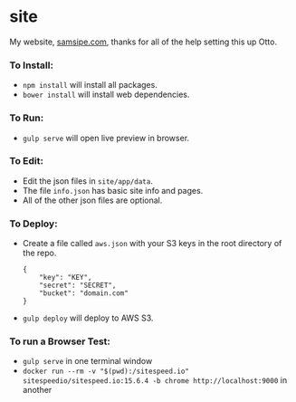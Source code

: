 site
====

My website, [samsipe.com](https://samsipe.com), thanks for all of the help setting this up Otto. 

### To Install:

- `npm install` will install all packages.
- `bower install` will install web dependencies.

### To Run:

- `gulp serve` will open live preview in browser.

### To Edit:

- Edit the json files in `site/app/data`.
- The file `info.json` has basic site info and pages.
- All of the other json files are optional.

### To Deploy:

- Create a file called `aws.json` with your S3 keys in the root directory of the repo.

    ```
    {
        "key": "KEY",
        "secret": "SECRET",
        "bucket": "domain.com"
    }
    ```

- `gulp deploy` will deploy to AWS S3.

### To run a Browser Test:

- `gulp serve`  in one terminal window 
- `docker run --rm -v "$(pwd):/sitespeed.io" sitespeedio/sitespeed.io:15.6.4 -b chrome http://localhost:9000` in another 